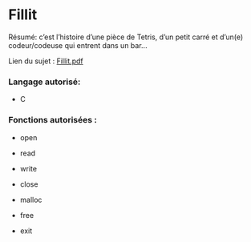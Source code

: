 # Fillit

Résumé: c’est l’histoire d’une pièce de Tetris, d’un petit carré et d’un(e) codeur/codeuse qui entrent dans un bar...

Lien du sujet : [Fillit.pdf][fillit]

### Langage autorisé:

- C

### Fonctions autorisées :
- open
- read
- write
- close
- malloc
- free
- exit


   [fillit]: <https://github.com/SegFault42/Fillit/blob/master/fillit.fr.pdf>

